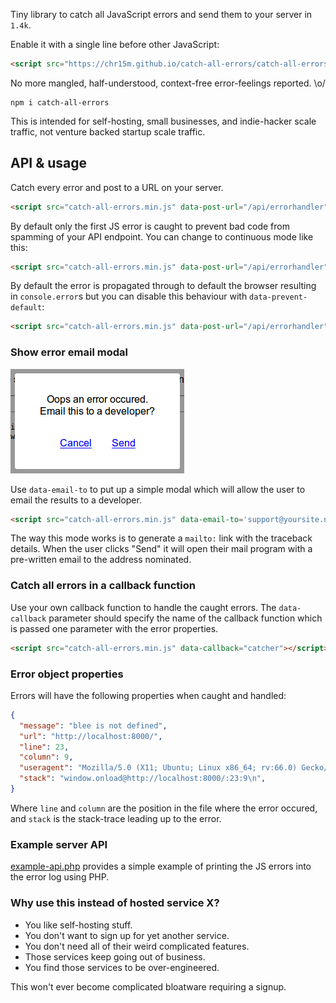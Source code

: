 Tiny library to catch all JavaScript errors and send them to your server in `1.4k`.

Enable it with a single line before other JavaScript:

```html
<script src="https://chr15m.github.io/catch-all-errors/catch-all-errors.min.js" data-post-url="/api/errorhandler"></script>
```

No more mangled, half-understood, context-free error-feelings reported. \o/

```script
npm i catch-all-errors
```

This is intended for self-hosting, small businesses, and indie-hacker scale traffic, not venture backed startup scale traffic.

## API & usage

Catch every error and post to a URL on your server.

```html
<script src="catch-all-errors.min.js" data-post-url="/api/errorhandler"></script>
```

By default only the first JS error is caught to prevent bad code from spamming of your API endpoint. You can change to continuous mode like this:

```html
<script src="catch-all-errors.min.js" data-post-url="/api/errorhandler" data-continous></script>
```

By default the error is propagated through to default the browser resulting in `console.error`s but you can disable this behaviour with `data-prevent-default`:

```html
<script src="catch-all-errors.min.js" data-post-url="/api/errorhandler" data-prevent-default></script>
```

### Show error email modal

![Screenshot of the modal](./modal.png)

Use `data-email-to` to put up a simple modal which will allow the user to email the results to a developer.

```html
<script src="catch-all-errors.min.js" data-email-to='support@yoursite.net'>
```

The way this mode works is to generate a `mailto:` link with the traceback details. When the user clicks "Send" it will open their mail program with a pre-written email to the address nominated.

### Catch all errors in a callback function

Use your own callback function to handle the caught errors. The `data-callback` parameter should specify the name of the callback function which is passed one parameter with the error properties.

```html
<script src="catch-all-errors.min.js" data-callback="catcher"></script>.
```

### Error object properties

Errors will have the following properties when caught and handled:

```json
{
  "message": "blee is not defined",
  "url": "http://localhost:8000/",
  "line": 23,
  "column": 9,
  "useragent": "Mozilla/5.0 (X11; Ubuntu; Linux x86_64; rv:66.0) Gecko/20100101 Firefox/66.0",
  "stack": "window.onload@http://localhost:8000/:23:9\n",
}
```

Where `line` and `column` are the position in the file where the error occured, and `stack` is the stack-trace leading up to the error.

### Example server API

[example-api.php](./example-api.php) provides a simple example of printing the JS errors into the error log using PHP.

### Why use this instead of hosted service X?

 * You like self-hosting stuff.
 * You don't want to sign up for yet another service.
 * You don't need all of their weird complicated features.
 * Those services keep going out of business.
 * You find those services to be over-engineered.

This won't ever become complicated bloatware requiring a signup.
